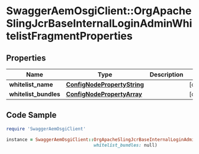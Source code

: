 # SwaggerAemOsgiClient::OrgApacheSlingJcrBaseInternalLoginAdminWhitelistFragmentProperties

## Properties

Name | Type | Description | Notes
------------ | ------------- | ------------- | -------------
**whitelist_name** | [**ConfigNodePropertyString**](ConfigNodePropertyString.md) |  | [optional] 
**whitelist_bundles** | [**ConfigNodePropertyArray**](ConfigNodePropertyArray.md) |  | [optional] 

## Code Sample

```ruby
require 'SwaggerAemOsgiClient'

instance = SwaggerAemOsgiClient::OrgApacheSlingJcrBaseInternalLoginAdminWhitelistFragmentProperties.new(whitelist_name: null,
                                 whitelist_bundles: null)
```


